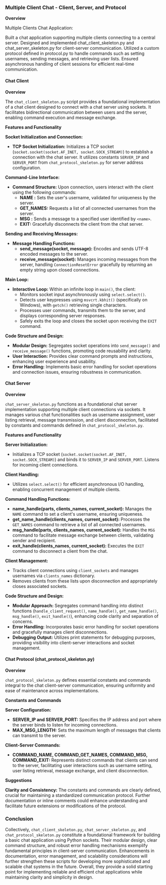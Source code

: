 ### Multiple Client Chat - Client, Server, and Protocol

**Overview**

Multiple Clients Chat Application:

Built a chat application supporting multiple clients connecting to a central server.
Designed and implemented chat_client_skeleton.py and chat_server_skeleton.py for client-server communication.
Utilized a custom protocol defined in protocol.py to handle commands such as setting usernames, sending messages, and retrieving user lists.
Ensured asynchronous handling of client sessions for efficient real-time communication.

#### Chat Client

**Overview**

The `chat_client_skeleton.py` script provides a foundational implementation of a chat client designed to connect with a chat server using sockets. It facilitates bidirectional communication between users and the server, enabling command execution and message exchange.

**Features and Functionality**

**Socket Initialization and Connection:**
- **TCP Socket Initialization:** Initializes a TCP socket (`socket.socket(socket.AF_INET, socket.SOCK_STREAM)`) to establish a connection with the chat server. It utilizes constants `SERVER_IP` and `SERVER_PORT` from `chat_protocol_skeleton.py` for server address configuration.

**Command-Line Interface:**
- **Command Structure:** Upon connection, users interact with the client using the following commands:
  - **NAME <name>:** Sets the user's username, validated for uniqueness by the server.
  - **GET_NAMES:** Requests a list of all connected usernames from the server.
  - **MSG <name> <message>:** Sends a message to a specified user identified by `<name>`.
  - **EXIT:** Gracefully disconnects the client from the chat server.

**Sending and Receiving Messages:**
- **Message Handling Functions:**
  - **send_message(socket, message):** Encodes and sends UTF-8 encoded messages to the server.
  - **receive_message(socket):** Manages incoming messages from the server, handling `ConnectionResetError` gracefully by returning an empty string upon closed connections.

**Main Loop:**
- **Interactive Loop:** Within an infinite loop in `main()`, the client:
  - Monitors socket input asynchronously using `select.select()`.
  - Detects user keypresses using `msvcrt.kbhit()` (specifically on Windows), with `getch()` retrieving single characters.
  - Processes user commands, transmits them to the server, and displays corresponding server responses.
  - Safely exits the loop and closes the socket upon receiving the `EXIT` command.

**Code Structure and Design:**
- **Modular Design:** Segregates socket operations into `send_message()` and `receive_message()` functions, promoting code reusability and clarity.
- **User Interaction:** Provides clear command prompts and instructions, enhancing user experience and usability.
- **Error Handling:** Implements basic error handling for socket operations and connection issues, ensuring robustness in communication.

#### Chat Server

**Overview**

`chat_server_skeleton.py` functions as a foundational chat server implementation supporting multiple client connections via sockets. It manages various chat functionalities such as username assignment, user listing retrieval, message transmission, and client disconnection, facilitated by constants and commands defined in `chat_protocol_skeleton.py`.

**Features and Functionality**

**Server Initialization:**
- Initializes a TCP socket (`socket.socket(socket.AF_INET, socket.SOCK_STREAM)`) and binds it to `SERVER_IP` and `SERVER_PORT`. Listens for incoming client connections.

**Client Handling:**
- Utilizes `select.select()` for efficient asynchronous I/O handling, enabling concurrent management of multiple clients.

**Command Handling Functions:**
- **name_handle(parts, clients_names, current_socket):** Manages the `NAME` command to set a client's username, ensuring uniqueness.
- **get_name_handle(clients_names, current_socket):** Processes the `GET_NAMES` command to retrieve a list of all connected usernames.
- **msg_handle(parts, clients_names, current_socket):** Handles the `MSG` command to facilitate message exchange between clients, validating sender and recipient.
- **exit_handle(clients_names, current_socket):** Executes the `EXIT` command to disconnect a client from the chat.

**Client Management:**
- Tracks client connections using `client_sockets` and manages usernames via `clients_names` dictionary.
- Removes clients from these lists upon disconnection and appropriately closes associated sockets.

**Code Structure and Design:**
- **Modular Approach:** Segregates command handling into distinct functions (`handle_client_request()`, `name_handle()`, `get_name_handle()`, `msg_handle()`, `exit_handle()`), enhancing code clarity and separation of concerns.
- **Error Handling:** Incorporates basic error handling for socket operations and gracefully manages client disconnections.
- **Debugging Output:** Utilizes print statements for debugging purposes, providing visibility into client-server interactions and socket management.

#### Chat Protocol (chat_protocol_skeleton.py)

**Overview**

`chat_protocol_skeleton.py` defines essential constants and commands integral to the chat client-server communication, ensuring uniformity and ease of maintenance across implementations.

**Constants and Commands**

**Server Configuration:**
- **SERVER_IP and SERVER_PORT:** Specifies the IP address and port where the server binds to listen for incoming connections.
- **MAX_MSG_LENGTH:** Sets the maximum length of messages that clients can transmit to the server.

**Client-Server Commands:**
- **COMMAND_NAME, COMMAND_GET_NAMES, COMMAND_MSG, COMMAND_EXIT:** Represents distinct commands that clients can send to the server, facilitating user interactions such as username setting, user listing retrieval, message exchange, and client disconnection.

**Suggestions**

**Clarity and Consistency:** The constants and commands are clearly defined, crucial for maintaining a standardized communication protocol. Further documentation or inline comments could enhance understanding and facilitate future extensions or modifications of the protocol.

### Conclusion

Collectively, `chat_client_skeleton.py`, `chat_server_skeleton.py`, and `chat_protocol_skeleton.py` constitute a foundational framework for building a basic chat application using Python sockets. Their modular design, clear command structure, and robust error handling mechanisms exemplify fundamental principles in client-server communication. Enhancements in documentation, error management, and scalability considerations will further strengthen these scripts for developing more sophisticated and scalable chat systems in the future. Overall, they provide a solid starting point for implementing reliable and efficient chat applications while maintaining clarity and simplicity in design.